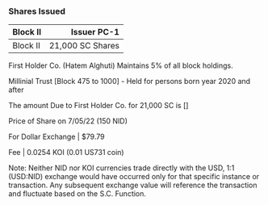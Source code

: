 
### Shares Issued

| Block II |  Issuer PC-1|
| :---           |          ---: |
| Block II    | 21,000 SC Shares    |


First Holder Co. (Hatem Alghuti) Maintains 5% of all block holdings. 

Millinial Trust [Block 475 to 1000] - Held for persons born year 2020 and after 

The amount Due to First Holder Co. for 21,000 SC is []

Price of Share on 7/05/22 (150 NID) 

For Dollar Exchange | $79.79

Fee | 0.0254 KOI (0.01 US731 coin)

Note: Neither NID nor KOI currencies trade directly with the USD, 1:1 (USD:NID) exchange would have occurred only for that specific instance or transaction. Any subsequent exchange value will reference the transaction and fluctuate based on the S.C. Function.
